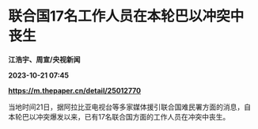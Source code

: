 # 联合国17名工作人员在本轮巴以冲突中丧生
**江浩宇、周宣/央视新闻**

**2023-10-21 07:45**

**https://m.thepaper.cn/detail/25012770**

当地时间21日，据阿拉比亚电视台等多家媒体援引联合国难民署方面的消息，自本轮巴以冲突爆发以来，已有17名联合国方面的工作人员在冲突中丧生。